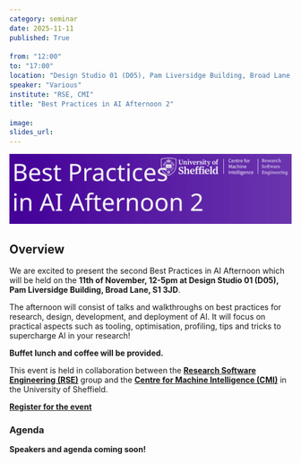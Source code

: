 ```yaml
---
category: seminar
date: 2025-11-11
published: True

from: "12:00"
to: "17:00"
location: "Design Studio 01 (D05), Pam Liversidge Building, Broad Lane, S1 3JD"
speaker: "Various"
institute: "RSE, CMI"
title: "Best Practices in AI Afternoon 2"

image: 
slides_url:
---
```


<div style="margin-top: 1em; margin-bottom: 1em;">
<img src="/assets/images/2025-11-11-best-practices-in-ai-2/bestpracticesai2.svg" alt="Best Practices in AI Afternoon 2 Banner"/>
</div>


## Overview
We are excited to present the second Best Practices in AI Afternoon which will be held on the **11th of November, 12-5pm at
Design Studio 01 (D05), Pam Liversidge Building, Broad Lane, S1 3JD**. 

The afternoon will consist of talks and walkthroughs on best practices for research, design, development, 
and deployment of AI. It will focus on practical aspects such as tooling, optimisation, profiling, tips and tricks to 
supercharge AI in your research!

**Buffet lunch and coffee will be provided.**

This event is held in collaboration between the **[Research Software Engineering (RSE)](https://rse.shef.ac.uk/)** group 
and the [**Centre for Machine Intelligence (CMI)**](https://www.sheffield.ac.uk/machine-intelligence) in the University of Sheffield.


<a href="https://docs.google.com/forms/d/e/1FAIpQLSffLAlb0TlLsyj4u6dbtSAlI7NbsUUVgu_cI9BQim2Rlgnt3g/viewform?usp=header" class="btn btn-primary"><strong>Register for the event</strong></a>


### Agenda

**Speakers and agenda coming soon!**





<style>
.timetable {
  margin-top: 1em;
  margin-bottom: 1em;
}

.timetable .row {
  margin: 1em 0;
}

.timetable .event-time, .timetable .title {
  font-weight: bold;
}

.timetable .speaker {

  font-style: italic;
}
</style>
